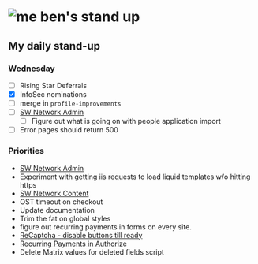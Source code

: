 # ![me](https://avatars2.githubusercontent.com/u/5232044?s=50&v=4) ben's stand up

## My daily stand-up

### Wednesday

- [ ] Rising Star Deferrals
- [X] InfoSec nominations
- [ ] merge in `profile-improvements`
- [ ] [SW Network Admin](https://app.clickup.com/8537154/v/l/li/54890360?pr=12760709)
    - [ ]    Figure out what is going on with people application import
- [ ] Error pages should return 500

### Priorities 
    
- [SW Network Admin](https://app.clickup.com/8537154/v/l/li/54890360?pr=12760709)
- Experiment with getting iis requests to load liquid templates w/o hitting https
- [SW Network Content](https://app.clickup.com/8537154/v/l/li/54892353?pr=12760709)
- OST timeout on checkout
- Update documentation
- Trim the fat on global styles
- figure out recurring payments in forms on every site.
- [ReCaptcha - disable buttons till ready](https://projects.madebyspeak.com/#/tasks/17598281)
- [Recurring Payments in Authorize](https://projects.madebyspeak.com/#/tasks/16411534)
- Delete Matrix values for deleted fields script
